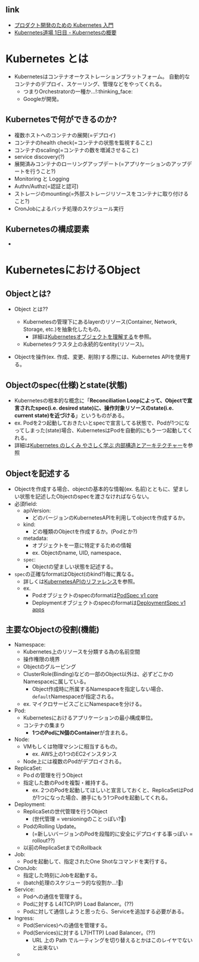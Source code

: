 ## link

- [プロダクト開発のための Kubernetes 入門](https://docs.wantedly.dev/fields/infrastructure/kubernetes-introduction#kubernetes-toha)
- [Kubernetes道場 1日目 - Kubernetesの概要](https://cstoku.dev/posts/2018/k8sdojo-01/)

# Kubernetes とは

- Kubernetesはコンテナオーケストレーションプラットフォーム。 自動的なコンテナのデプロイ、スケーリング、管理などをやってくれる。
  - つまりOrchestratorの一種か...!:thinking_face:
  - Googleが開発。

## Kubernetesで何ができるのか?

- 複数ホストへのコンテナの展開(=デプロイ)
- コンテナのhealth check(=コンテナの状態を監視すること)
- コンテナのscaling(=コンテナの数を増減させること)
- service discovery(?)
- 展開済みコンテナのローリングアップデート(=アプリケーションのアップデートを行うこと?)
- Monitoring と Logging
- Authn/Authz(=認証と認可)
- ストレージのmounting(=外部ストレージリソースをコンテナに取り付けること?)
- CronJobによるバッチ処理のスケジュール実行

## Kubernetesの構成要素

-

# KubernetesにおけるObject

## Objectとは?

- Object とは??

  - Kubernetesの管理下にあるlayerのリソース(Container, Network, Storage, etc.)を抽象化したもの。
    - 詳細は[Kubernetesオブジェクトを理解する](https://kubernetes.io/ja/docs/concepts/overview/working-with-objects/kubernetes-objects/)を参照。
  - Kubernetesクラスタ上の永続的なentity(リソース)。

- Objectを操作(ex. 作成、変更、削除)する際には、Kubernetes APIを使用する。

## Objectのspec(仕様)とstate(状態)

- Kubernetesの根本的な概念に「**Reconciliation Loopによって、Objectで宣言されたspec(i.e. desired state)に、操作対象リソースのstate(i.e. current state)を近づける**」というものがある。
- ex. Podを2つ起動しておきたいとspecで宣言してる状態で、Podが1つになってしまった(state)場合、KubernetesはPodを自動的にもう一つ起動してくれる。
- 詳細は[Kubernetes のしくみ やさしく学ぶ 内部構造とアーキテクチャー](https://www.slideshare.net/ToruMakabe/kubernetes-120907020)を参照

## Objectを記述する

- Objectを作成する場合、objectの基本的な情報(ex. 名前)とともに、望ましい状態を記述したObjectのspecを渡さなければならない。
- 必須field:
  - apiVersion:
    - どのバージョンのKubernetesAPIを利用してobjectを作成するか。
  - kind:
    - どの種類のObjectを作成するか。(Podとか?)
  - metadata:
    - オブジェクトを一意に特定するための情報
    - ex. Objectのname, UID, namespace、
  - `spec`:
    - Objectの望ましい状態を記述する。
- `spec`の正確なformatはObject(のkind?)毎に異なる。
  - 詳しくは[KubernetesAPIのリファレンス](https://kubernetes.io/docs/reference/generated/kubernetes-api/v1.29/)を参照。
  - ex.
    - Podオブジェクトのspecのformatは[PodSpec v1 core](https://kubernetes.io/docs/reference/generated/kubernetes-api/v1.29/#podspec-v1-core)
    - Deploymentオブジェクトのspecのformatは[DeploymentSpec v1 apps](https://kubernetes.io/docs/reference/generated/kubernetes-api/v1.29/#deploymentspec-v1-apps)

## 主要なObjectの役割(機能)

- Namespace:
  - Kubernetes上のリソースを分類する為の名前空間
  - 操作権限の境界
  - Objectのグルーピング
  - ClusterRole(Binding)などの一部のObject以外は、必ずどこかのNamespaceに属している。
    - Object作成時に所属するNamespaceを指定しない場合、`default`Namespaceが指定される。
  - ex. マイクロサービスごとにNamespaceを分ける。
- Pod:
  - Kubernetesにおけるアプリケーションの最小構成単位。
  - コンテナの集まり
    - **1つのPodにN個のContainer**が含まれる。
- Node:
  - VMもしくは物理マシンに相当するもの。
    - ex. AWS上の1つのEC2インスタンス
  - Node上には複数のPodがデプロイされる。
- ReplicaSet:
  - Poｄの管理を行うObject
  - 指定した数のPodを複製・維持する。
    - ex. 2つのPodを起動してほしいと宣言しておくと、ReplicaSetはPodが1つになった場合、勝手にもう1つPodを起動してくれる。
- Deployment:
  - ReplicaSetの世代管理を行うObject
    - (世代管理 = versioningのことっぽい?:thinking:)
  - PodのRolling Update。
    - (=新しいバージョンのPodを段階的に安全にデプロイする事っぽい = rollout??)
  - 以前のReplicaSetまでのRollback
- Job:
  - Podを起動して、指定されたOne Shotなコマンドを実行する。
- CronJob:
  - 指定した時刻にJobを起動する。
  - (batch処理のスケジューラ的な役割か...!:thinking:)
- Service:
  - Podへの通信を管理する。
  - Podに対する L4(TCP/IP) Load Balancer。(??)
  - Podに対して通信しようと思ったら、Serviceを追加する必要がある。
- Ingress:
  - Pod(Services)への通信を管理する。
  - Pod(Services)に対する L7(HTTP) Load Balancer。(??)
    - URL 上の Path でルーティングを切り替えるとかはこのレイヤでないと出来ない
  -
